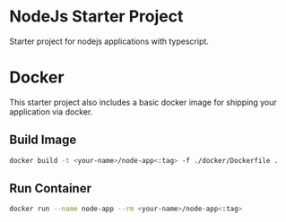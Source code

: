 # NodeJs Starter Project
Starter project for nodejs applications with typescript.

# Docker
This starter project also includes a basic docker image for shipping your application via docker.

## Build Image
```bash
docker build -t <your-name>/node-app<:tag> -f ./docker/Dockerfile .
```

## Run Container
```bash
docker run --name node-app --rm <your-name>/node-app<:tag>
```



